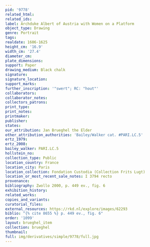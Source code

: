 ```yaml
---
pid: '9778'
related_html: 
related_ids: 
label: Archduke Albert of Austria with Women on a Platform
object_type: Drawing
genre: Portrait
tags: 
realdate: 1606-1625
height_cm: '16.9'
width_cm: '27.4'
diameter_cm: 
plate_dimensions: 
support: Paper
drawing_medium: Black chalk
signature: 
signature_location: 
support_marks: 
further_inscription: '"swert"; RC: "hout"'
collaborators: 
collaborator_notes: 
collectors_patrons: 
print_type: 
print_notes: 
printmaker: 
publisher: 
states: 
our_attribution: Jan Brueghel the Elder
other_attribution_authorities: 'Bailey/Walker cat. #PARI.LC.5'
ertz_1979: 
ertz_2008: 
bailey_walker: PARI.LC.5
hollstein_no: 
collection_type: Public
location_country: France
location_city: Paris
location_collection: Fondation Custodia (Collection Frits Lugt)
location_or_most_recent_sale_notes: I 3794 recto
provenance: 
bibliography: Zwollo 2000, p. 449 ev., fig. 6
exhibition_history: 
related_works: 
copies_and_variants: 
curatorial_files: 
external_resources: https://rkd.nl/explore/images/62293
biblio: "{% cite 8655 %} p. 449 ev., fig. 6"
order: '1099'
layout: brueghel_item
collection: brueghel
thumbnail: 
full: img/derivatives/simple/9778/full.jpg
---
```

